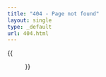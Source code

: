 ```yaml
---
title: "404 - Page not found"
layout: single
type: _default
url: 404.html
---
```


{{<figure src="/images/404.webp" alt="night flowers abstract art">}}